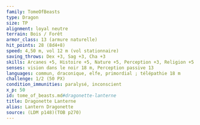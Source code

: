 ```yaml
---
family: TomeOfBeasts
type: Dragon
size: TP
alignment: loyal neutre
terrain: Bois / Forêt
armor_class: 13 (armure naturelle)
hit_points: 28 (8d4+8)
speed: 4,50 m, vol 12 m (vol stationnaire)
saving_throws: Dex +3, Sag +3, Cha +3
skills: Arcanes +5, Histoire +5, Nature +5, Perception +3, Religion +5
senses: vision dans le noir 18 m, Perception passive 13
languages: commun, draconique, elfe, primordial ; télépathie 18 m
challenge: 1/2 (50 PX)
condition_immunities: paralysé, inconscient
x_p: 50
id: tome_of_beasts.md#dragonette-lanterne
title: Dragonette Lanterne
alias: Lantern Dragonette
source: (LDM p148)(TOB p270)
---
```



